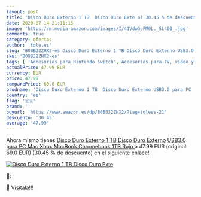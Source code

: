 ```yaml
---
layout: post
title: 'Disco Duro Externo 1 TB  Disco Duro Exte al 30.45 % de descuento'
date: 2020-07-14 21:11:15
image: 'https://m.media-amazon.com/images/I/41VdwGpFM0L._SL400_.jpg'
comments: true
category: ofertas
author: 'tole.es'
slug: 'B08BJ2ZHX2-es Disco Duro Externo 1 TB Disco Duro Externo USB3.0 para PC...'
sku: 'B08BJ2ZHX2-es'
tags: [ 'Accesorios para Nintendo Switch','Accesorios para TV, vídeo y home cinema','Almacenamiento de datos','Almacenamiento de datos externo','Conversores de vídeo','Electrónica','Hardware y juegos para Nintendo Switch','Informática','Memoria para Nintendo Switch','TV, vídeo y home cinema','Tarjetas de memoria','Tarjetas microSD','Videojuegos','xbox', ]
actualPrice: 47.99 EUR
currency: EUR
price: 47.99
comparePrice: 69.0 EUR
prodname: 'Disco Duro Externo 1 TB  Disco Duro Externo USB3.0 para PC  Mac Xbox  MacBook  Chromebook 1TB Rojo '
country: 'es'
flag: '🇪🇸'
brand: ''
buyurl: 'https://www.amazon.es/dp/B08BJ2ZHX2/?tag=tolees-21'
descuento: '30.45'
average: '47.99'
---
```


Ahora mismo tienes [Disco Duro Externo 1 TB  Disco Duro Externo USB3.0 para PC  Mac Xbox  MacBook  Chromebook 1TB Rojo ](https://www.amazon.es/dp/B08BJ2ZHX2/?tag=tolees-21) a 47.99 EUR (original: 69.0 EUR) (30.45 %  de descuento) en el siguiente enlace!

[![Disco Duro Externo 1 TB  Disco Duro Exte](https://m.media-amazon.com/images/I/41VdwGpFM0L._SL400_.jpg)](https://www.amazon.es/dp/B08BJ2ZHX2/?tag=tolees-21)

🔎:


[🛒 Visítala!!!](https://www.amazon.es/dp/B08BJ2ZHX2/?tag=tolees-21)
